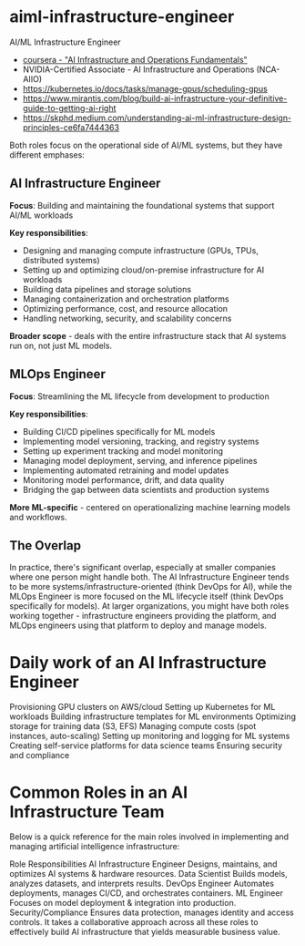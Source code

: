 # aiml-infrastructure-engineer

AI/ML Infrastructure Engineer

- [coursera - "AI Infrastructure and Operations Fundamentals"](https://www.coursera.org/learn/ai-infrastructure-operations-fundamentals)
- NVIDIA-Certified Associate - AI Infrastructure and Operations (NCA-AIIO)
- <https://kubernetes.io/docs/tasks/manage-gpus/scheduling-gpus>
- <https://www.mirantis.com/blog/build-ai-infrastructure-your-definitive-guide-to-getting-ai-right>
- <https://skphd.medium.com/understanding-ai-ml-infrastructure-design-principles-ce6fa7444363>

Both roles focus on the operational side of AI/ML systems, but they have different emphases:

## AI Infrastructure Engineer

**Focus**: Building and maintaining the foundational systems that support AI/ML workloads

**Key responsibilities**:

- Designing and managing compute infrastructure (GPUs, TPUs, distributed systems)
- Setting up and optimizing cloud/on-premise infrastructure for AI workloads
- Building data pipelines and storage solutions
- Managing containerization and orchestration platforms
- Optimizing performance, cost, and resource allocation
- Handling networking, security, and scalability concerns

**Broader scope** - deals with the entire infrastructure stack that AI systems run on, not just ML models.

## MLOps Engineer

**Focus**: Streamlining the ML lifecycle from development to production

**Key responsibilities**:

- Building CI/CD pipelines specifically for ML models
- Implementing model versioning, tracking, and registry systems
- Setting up experiment tracking and model monitoring
- Managing model deployment, serving, and inference pipelines
- Implementing automated retraining and model updates
- Monitoring model performance, drift, and data quality
- Bridging the gap between data scientists and production systems

**More ML-specific** - centered on operationalizing machine learning models and workflows.

## The Overlap

In practice, there's significant overlap, especially at smaller companies where one person might handle both. The AI Infrastructure Engineer tends to be more systems/infrastructure-oriented (think DevOps for AI), while the MLOps Engineer is more focused on the ML lifecycle itself (think DevOps specifically for models). At larger organizations, you might have both roles working together - infrastructure engineers providing the platform, and MLOps engineers using that platform to deploy and manage models.

# Daily work of an AI Infrastructure Engineer

Provisioning GPU clusters on AWS/cloud
Setting up Kubernetes for ML workloads
Building infrastructure templates for ML environments
Optimizing storage for training data (S3, EFS)
Managing compute costs (spot instances, auto-scaling)
Setting up monitoring and logging for ML systems
Creating self-service platforms for data science teams
Ensuring security and compliance

# Common Roles in an AI Infrastructure Team

Below is a quick reference for the main roles involved in implementing and managing artificial intelligence infrastructure:

Role Responsibilities
AI Infrastructure Engineer Designs, maintains, and optimizes AI systems & hardware resources.
Data Scientist Builds models, analyzes datasets, and interprets results.
DevOps Engineer Automates deployments, manages CI/CD, and orchestrates containers.
ML Engineer Focuses on model deployment & integration into production.
Security/Compliance Ensures data protection, manages identity and access controls.
It takes a collaborative approach across all these roles to effectively build AI infrastructure that yields measurable business value.
